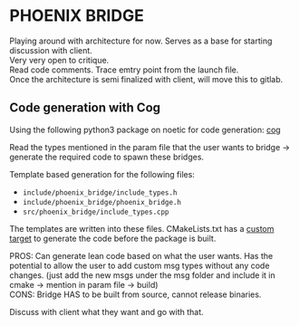 # PHOENIX BRIDGE

Playing around with architecture for now. Serves as a base for starting discussion with client.   
Very very open to critique.     
Read code comments. Trace emtry point from the launch file.         
Once the architecture is semi finalized with client, will move this to gitlab.   

## Code generation with Cog

Using the following python3 package on noetic for code generation: [cog](https://nedbatchelder.com/code/cog/index.html#h_installation)

Read the types mentioned in the param file that the user wants to bridge -> generate the required code to spawn these bridges.   

Template based generation for the following files:   
* `include/phoenix_bridge/include_types.h`
*  `include/phoenix_bridge/phoenix_bridge.h`
* `src/phoenix_bridge/include_types.cpp`

The templates are written into these files. CMakeLists.txt has a [custom target](https://github.com/ipa-kut/phoenix_bridge/blob/f3cf41a185e6ff1fad2fad41b6b9e6fd9a187c0c/CMakeLists.txt#L6) to generate the code before the package is built.

PROS: Can generate lean code based on what the user wants. Has the potential to allow the user to add custom msg types without any code changes. (just add the new msgs under the msg folder and include it in cmake -> mention in param file -> build)   
CONS: Bridge HAS to be built from source, cannot release binaries.

Discuss with client what they want and go with that.
